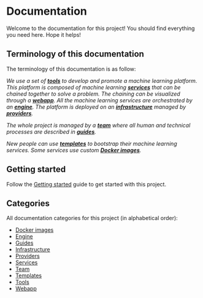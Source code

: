 # Documentation

Welcome to the documentation for this project! You should find everything you need here. Hope it helps!

## Terminology of this documentation

The terminology of this documentation is as follow:

_We use a set of [**tools**](./tools/index.md) to develop and promote a machine learning platform. This platform is composed of machine learning [**services**](./services/index.md) that can be chained together to solve a problem. The chaining can be visualized through a [**webapp**](./webapp/index.md). All the machine learning services are orchestrated by an [**engine**](./engine/index.md). The platform is deployed on an [**infrastructure**](./infrastructure/index.md) managed by [**providers**](./providers/index.md)._

_The whole project is managed by a [**team**](./team/index.md) where all human and technical processes are described in [**guides**](./guides/index.md)._

_New people can use [**templates**](./templates/index.md) to bootstrap their machine learning services. Some services use custom [**Docker images**](./docker-images/index.md)._

## Getting started

Follow the [Getting started](./guides/getting-started.md) guide to get started with this project.

## Categories

All documentation categories for this project (in alphabetical order):

- [Docker images](./docker-images/index.md)
- [Engine](./engine/index.md)
- [Guides](./guides/index.md)
- [Infrastructure](./infrastructure/index.md)
- [Providers](./providers/index.md)
- [Services](./services/index.md)
- [Team](./team/index.md)
- [Templates](./templates/index.md)
- [Tools](./tools/index.md)
- [Webapp](./webapp/index.md)
